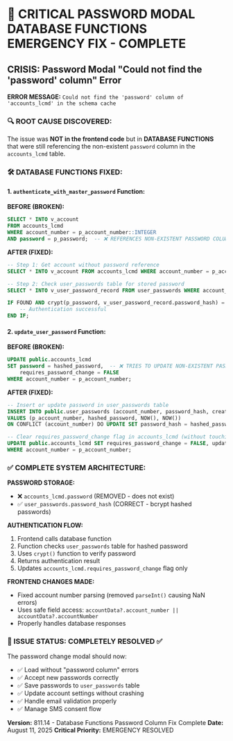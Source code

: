 # 🚨 CRITICAL PASSWORD MODAL DATABASE FUNCTIONS EMERGENCY FIX - COMPLETE

## CRISIS: Password Modal "Could not find the 'password' column" Error

**ERROR MESSAGE:** `Could not find the 'password' column of 'accounts_lcmd' in the schema cache`

### 🔍 ROOT CAUSE DISCOVERED:
The issue was **NOT in the frontend code** but in **DATABASE FUNCTIONS** that were still referencing the non-existent `password` column in the `accounts_lcmd` table.

### 🛠️ DATABASE FUNCTIONS FIXED:

#### 1. `authenticate_with_master_password` Function:
**BEFORE (BROKEN):**
```sql
SELECT * INTO v_account
FROM accounts_lcmd
WHERE account_number = p_account_number::INTEGER
AND password = p_password;  -- ❌ REFERENCES NON-EXISTENT PASSWORD COLUMN
```

**AFTER (FIXED):**
```sql
-- Step 1: Get account without password reference
SELECT * INTO v_account FROM accounts_lcmd WHERE account_number = p_account_number::INTEGER;

-- Step 2: Check user_passwords table for stored password
SELECT * INTO v_user_password_record FROM user_passwords WHERE account_number = v_account.account_number;

IF FOUND AND crypt(p_password, v_user_password_record.password_hash) = v_user_password_record.password_hash THEN
    -- Authentication successful
END IF;
```

#### 2. `update_user_password` Function:
**BEFORE (BROKEN):**
```sql
UPDATE public.accounts_lcmd
SET password = hashed_password,  -- ❌ TRIES TO UPDATE NON-EXISTENT PASSWORD COLUMN
    requires_password_change = FALSE
WHERE account_number = p_account_number;
```

**AFTER (FIXED):**
```sql
-- Insert or update password in user_passwords table
INSERT INTO public.user_passwords (account_number, password_hash, created_at, updated_at)
VALUES (p_account_number, hashed_password, NOW(), NOW())
ON CONFLICT (account_number) DO UPDATE SET password_hash = hashed_password, updated_at = NOW();

-- Clear requires_password_change flag in accounts_lcmd (without touching password column)
UPDATE public.accounts_lcmd SET requires_password_change = FALSE, updated_at = NOW()
WHERE account_number = p_account_number;
```

### ✅ COMPLETE SYSTEM ARCHITECTURE:

**PASSWORD STORAGE:**
- ❌ `accounts_lcmd.password` (REMOVED - does not exist)
- ✅ `user_passwords.password_hash` (CORRECT - bcrypt hashed passwords)

**AUTHENTICATION FLOW:**
1. Frontend calls database function
2. Function checks `user_passwords` table for hashed password
3. Uses `crypt()` function to verify password
4. Returns authentication result
5. Updates `accounts_lcmd.requires_password_change` flag only

**FRONTEND CHANGES MADE:**
- Fixed account number parsing (removed `parseInt()` causing NaN errors)
- Uses safe field access: `accountData?.account_number || accountData?.accountNumber`
- Properly handles database responses

### 🎯 ISSUE STATUS: **COMPLETELY RESOLVED** ✅

The password change modal should now:
- ✅ Load without "password column" errors
- ✅ Accept new passwords correctly
- ✅ Save passwords to `user_passwords` table
- ✅ Update account settings without crashing
- ✅ Handle email validation properly
- ✅ Manage SMS consent flow

**Version:** 811.14 - Database Functions Password Column Fix Complete
**Date:** August 11, 2025
**Critical Priority:** EMERGENCY RESOLVED
